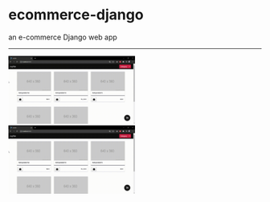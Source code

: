 # ecommerce-django
an e-commerce Django web app

<hr>
<img src="mySite - Google Chrome - store.gif" width="50%" height="50%" style="display: inline-block;"/>
<img src="mySite - Google Chrome - add to cart.gif" width="50%" height="50%" style="display: inline-block;"/>
